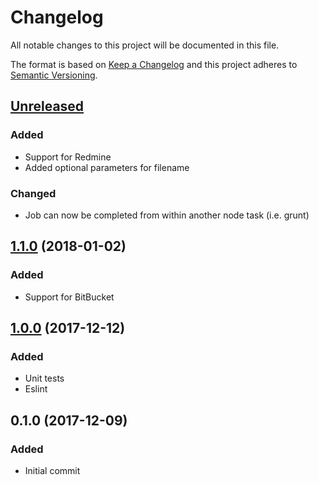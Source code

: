 # Changelog
All notable changes to this project will be documented in this file.

The format is based on [Keep a Changelog](http://keepachangelog.com/en/1.0.0/)
and this project adheres to [Semantic Versioning](http://semver.org/spec/v2.0.0.html).

## [Unreleased]

### Added
- Support for Redmine
- Added optional parameters for filename

### Changed
- Job can now be completed from within another node task (i.e. grunt)

## [1.1.0] (2018-01-02)
### Added
- Support for BitBucket

## [1.0.0] (2017-12-12)
### Added
- Unit tests
- Eslint

## 0.1.0 (2017-12-09)
### Added
- Initial commit

[Unreleased]: https://github.com/nikolajevp/changelog-updater/compare/v1.1.0...HEAD
[1.1.0]: https://github.com/nikolajevp/changelog-updater/compare/v1.0.0...v1.1.0
[1.0.0]: https://github.com/nikolajevp/changelog-updater/compare/v0.1.0...v1.0.0